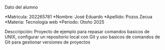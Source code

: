 Dato del alumno

*Matricula: 202265781
*Nombre: José Eduardo
*Apellido: Pozos Zecua
*Materia: Tecnologia web
*Periodo: Otoño 2025

Desccripción: Proyecto de ejemplo para repasar comandos basicos de UNIX,
configurar un repositorio local con Git y uso basicos de comandos de
Git para gestionar versiones de proyectos
